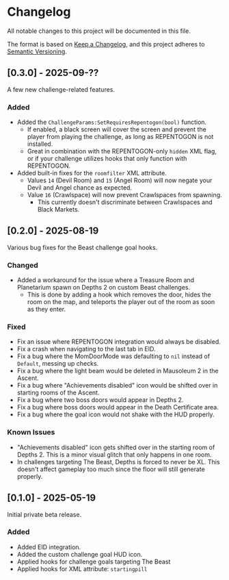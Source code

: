 # Changelog

All notable changes to this project will be documented in this file.

The format is based on [Keep a Changelog](https://keepachangelog.com/en/1.1.0/),
and this project adheres to [Semantic Versioning](https://semver.org/spec/v2.0.0.html).

## [0.3.0] - 2025-09-??

A few new challenge-related features.

### Added
- Added the `ChallengeParams:SetRequiresRepentogon(bool)` function.
    - If enabled, a black screen will cover the screen and prevent the player from playing the challenge, as long as REPENTOGON is not installed.
    - Great in combination with the REPENTOGON-only `hidden` XML flag, or if your challenge utilizes hooks that only function with REPENTOGON.
- Added built-in fixes for the `roomfilter` XML attribute.
    - Values `14` (Devil Room) and `15` (Angel Room) will now negate your Devil and Angel chance as expected.
    - Value `16` (Crawlspace) will now prevent Crawlspaces from spawning.
        - This currently doesn't discriminate between Crawlspaces and Black Markets.


## [0.2.0] - 2025-08-19

Various bug fixes for the Beast challenge goal hooks.

### Changed
- Added a workaround for the issue where a Treasure Room and Planetarium spawn on Depths 2 on custom Beast challenges.
    - This is done by adding a hook which removes the door, hides the room on the map, and teleports the player out of the room as soon as they enter.

### Fixed
- Fix an issue where REPENTOGON integration would always be disabled.
- Fix a crash when navigating to the last tab in EID.
- Fix a bug where the MomDoorMode was defaulting to `nil` instead of `Default`, messing up checks.
- Fix a bug where the light beam would be deleted in Mausoleum 2 in the Ascent.
- Fix a bug where "Achievements disabled" icon would be shifted over in starting rooms of the Ascent.
- Fix a bug where two boss doors would appear in Depths 2.
- Fix a bug where boss doors would appear in the Death Certificate area.
- Fix a bug where the goal icon would not shake with the HUD properly.

### Known Issues
- "Achievements disabled" icon gets shifted over in the starting room of Depths 2. This is a minor visual glitch that only happens in one room.
- In challenges targeting The Beast, Depths is forced to never be XL. This doesn't affect gameplay too much since the floor will still generate properly.


## [0.1.0] - 2025-05-19

Initial private beta release.

### Added
- Added EID integration.
- Added the custom challenge goal HUD icon.
- Applied hooks for challenge goals targeting The Beast
- Applied hooks for XML attribute: `startingpill`
